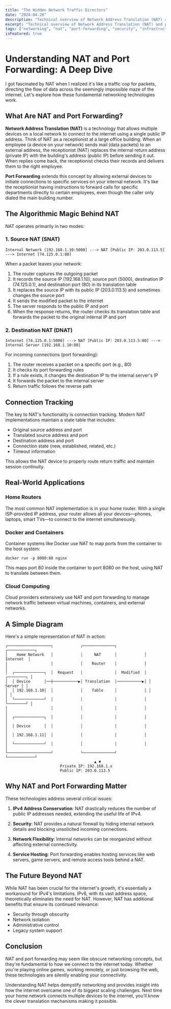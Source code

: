 ```yaml
---
title: "The Hidden Network Traffic Directors"
date: "2024-04-20"
description: "Technical overview of Network Address Translation (NAT) and port forwarding, explaining how these technologies enable internet connectivity and network security."
excerpt: "Technical overview of Network Address Translation (NAT) and port forwarding, explaining how these technologies enable internet connectivity and network security."
tags: ["networking", "nat", "port-forwarding", "security", "infrastructure"]
isFeatured: true
---
```


# Understanding NAT and Port Forwarding: A Deep Dive

I got fascinated by NAT when I realized it's like a traffic cop for packets, directing the flow of data across the seemingly impossible maze of the internet. Let's explore how these fundamental networking technologies work.

## What Are NAT and Port Forwarding?

**Network Address Translation (NAT)** is a technology that allows multiple devices on a local network to connect to the internet using a single public IP address. Think of NAT as a receptionist at a large office building. When an employee (a device on your network) sends mail (data packets) to an external address, the receptionist (NAT) replaces the internal return address (private IP) with the building's address (public IP) before sending it out. When replies come back, the receptionist checks their records and delivers them to the right employee.

**Port Forwarding** extends this concept by allowing external devices to initiate connections to specific services on your internal network. It's like the receptionist having instructions to forward calls for specific departments directly to certain employees, even though the caller only dialed the main building number.

## The Algorithmic Magic Behind NAT

NAT operates primarily in two modes:

### 1. Source NAT (SNAT)

```
Internal Network [192.168.1.10:5000] ---> NAT [Public IP: 203.0.113.5] ---> Internet [74.125.0.1:80]
```

When a packet leaves your network:
1. The router captures the outgoing packet
2. It records the source IP (192.168.1.10), source port (5000), destination IP (74.125.0.1), and destination port (80) in its translation table
3. It replaces the source IP with its public IP (203.0.113.5) and sometimes changes the source port
4. It sends the modified packet to the internet
5. The server responds to the public IP and port
6. When the response returns, the router checks its translation table and forwards the packet to the original internal IP and port

### 2. Destination NAT (DNAT)

```
Internet [74.125.0.1:5000] ---> NAT [Public IP: 203.0.113.5:80] ---> Internal Server [192.168.1.10:80]
```

For incoming connections (port forwarding):
1. The router receives a packet on a specific port (e.g., 80)
2. It checks its port forwarding rules
3. If a rule exists, it changes the destination IP to the internal server's IP
4. It forwards the packet to the internal server
5. Return traffic follows the reverse path

## Connection Tracking

The key to NAT's functionality is connection tracking. Modern NAT implementations maintain a state table that includes:

- Original source address and port
- Translated source address and port
- Destination address and port
- Connection state (new, established, related, etc.)
- Timeout information

This allows the NAT device to properly route return traffic and maintain session continuity.

## Real-World Applications

### Home Routers

The most common NAT implementation is in your home router. With a single ISP-provided IP address, your router allows all your devices—phones, laptops, smart TVs—to connect to the internet simultaneously.

### Docker and Containers

Container systems like Docker use NAT to map ports from the container to the host system:

```
docker run -p 8080:80 nginx
```

This maps port 80 inside the container to port 8080 on the host, using NAT to translate between them.

### Cloud Computing

Cloud providers extensively use NAT and port forwarding to manage network traffic between virtual machines, containers, and external networks.

## A Simple Diagram

Here's a simple representation of NAT in action:

```
┌───────────────────┐            ┌──────────────┐            ┌────────────┐
│    Home Network   │            │     NAT      │            │  Internet  │
│                   │            │    Router    │            │            │
│  ┌─────────────┐  │  Request   │              │  Modified  │ ┌────────┐ │
│  │ Device      │──┼───────────▶│ Translation  │───────────▶│ │ Server │ │
│  │ 192.168.1.10│  │            │    Table     │            │ │        │ │
│  └─────────────┘  │            │              │            │ └────────┘ │
│                   │            │              │            │            │
│  ┌─────────────┐  │            │              │            │            │
│  │ Device      │  │            │              │            │            │
│  │ 192.168.1.11│  │            │              │            │            │
│  └─────────────┘  │            │              │            │            │
└───────────────────┘            └──────────────┘            └────────────┘
                                       ▲ ▼
                        Private IP: 192.168.1.x
                        Public IP: 203.0.113.5
```

## Why NAT and Port Forwarding Matter

These technologies address several critical issues:

1. **IPv4 Address Conservation**: NAT drastically reduces the number of public IP addresses needed, extending the useful life of IPv4.

2. **Security**: NAT provides a natural firewall by hiding internal network details and blocking unsolicited incoming connections.

3. **Network Flexibility**: Internal networks can be reorganized without affecting external connectivity.

4. **Service Hosting**: Port forwarding enables hosting services like web servers, game servers, and remote access tools behind a NAT.

## The Future Beyond NAT

While NAT has been crucial for the internet's growth, it's essentially a workaround for IPv4's limitations. IPv6, with its vast address space, theoretically eliminates the need for NAT. However, NAT has additional benefits that ensure its continued relevance:

- Security through obscurity
- Network isolation
- Administrative control
- Legacy system support

## Conclusion

NAT and port forwarding may seem like obscure networking concepts, but they're fundamental to how we connect to the internet today. Whether you're playing online games, working remotely, or just browsing the web, these technologies are silently enabling your connectivity.

Understanding NAT helps demystify networking and provides insight into how the internet overcame one of its biggest scaling challenges. Next time your home network connects multiple devices to the internet, you'll know the clever translation mechanisms making it possible. 